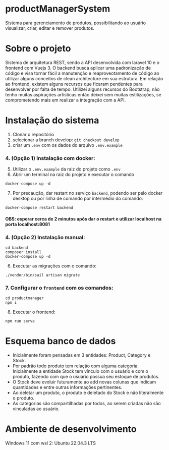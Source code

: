 # productManagerSystem
Sistema para gerenciamento de produtos, possibilitando ao usuário visualizar, criar, editar e remover produtos.

# Sobre o projeto
Sistema de arquitetura REST, sendo a API desenvolvida com laravel 10 e o frontend com Vuejs 3. O backend busca aplicar uma padronização de código e visa tornar fácil a manutenção e reaproveotamento de código ao utilizar alguns conceitos de clean architecture em sua estrutura. Em relação ao frontend, existem alguns recursos que ficaram pendentes para desenvolver por falta de tempo. Utilizei alguns recursos do Bootstrap, não tenho muitas aspirações artísticas então deixei sem muitas estilizações, se comprometendo mais em realizar a integração com a API.

# Instalação do sistema

1. Clonar o repositório
2. selecionar a branch develop: `git checkout develop`
3. criar um `.env` com os dados do arquivo `.env.example`

### 4. (Opção 1) Instalação com docker:
5. Utilizar o `.env.example` da raiz do projeto como `.env`
6. Abrir um terminal na raiz do projeto e executar o comando
```
docker-compose up -d
```
7. Por precaução, dar restart no serviço `backend`, podendo ser pelo docker desktop ou por linha de comando por intermédio do comando:
 ```
docker-compose restart backend

```
#### OBS: esperar cerca de 2 minutos após dar o restart e utilizar localhost na porta localhost:8081

### 4. (Opção 2) Instalação manual:
```
cd backend
composer install
docker-compose up -d
```
6. Executar as migrações com o comando:
```
./vendor/bin/sail artisan migrate

```

### 7. Configurar o `frontend` com os comandos:
```
cd productmanager
npm i
```

8. Executar o frontend:
```
npm run serve
```

# Esquema banco de dados
- Inicialmente foram pensadas em 3 entidades: Product, Category e Stock. 
- Por padrão todo produto tem relação com alguma categoria. Inicialmente a entidade Stock tem vínculo com o usuário e com o produto, fazendo com que o usuário possua seu estoque de produtos.
- O Stock deve evoluir futuramente ao add novas colunas que indicam quantidades e entre outras informações pertinentes. 
- Ao deletar um produto, o produto é deletado do Stock e não literalmente o produto.
- As categorias são compartilhadas por todos, ao serem criadas não são vinculadas ao usuário.

# Ambiente de desenvolvimento
Windows 11 com  wsl 2: Ubuntu 22.04.3 LTS
